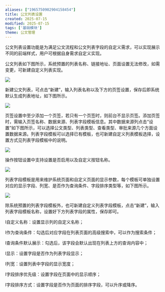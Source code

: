 ```yaml
---
aliases: ["1965750902904158454"]
title: 公文列表设置
created: 2025-07-15
modified: 2025-07-15
tags: ['基础模块']
theme: 公文管理
---
```


公文列表设置功能是为满足公文流程和公文列表字段的自定义需求，可以实现展示不同的前端样式，用户可根据自身需求自定义实现。

公文列表如下图所示，系统预置的列表名称、链接地址、页面设置无法修改，如需变更，可新建自定义列表实现。

![](bdc5d0beb0002fc4d7fb0e286245ebea.jpg)

新建公文列表，可点击“新建”，输入列表名称以及下方的页签设置，保存后即系统默认生成列表地址，如下图所示。

![](e8b363d4a08b1f9329984028a77ef569.jpg)

页签设置中至少添加一个页签，若只有一个页签时，则前台不显示页签。添加页签时，需输入页签名称、数据来源、列表字段模板信息。其中数据来源列点击“设置”如下图所示，可以选择公文类型、列表类型、查看类型、审批来源几个方面设置数据来源。列表字段模板可以选择已有模板，也可新建自定义列表模板选择，设置方式见列表字段模板中的说明。

![](c180a30c89347b59da43d1e1c95fb5fb.jpg)

操作按钮设置中支持设置是否启用以及自定义按钮名称。

![](3fd08b11ff10bd5e7c905a3a823c49d2.jpg)

列表字段模板是用来维护系统页面和自定义页面的显示参数，每个模板可单独设置对应的显示字段、列宽、是否作为查询条件、字段排序类型等，如下图所示。

![](cc866f196a731aeb9e40241dcca2e578.jpg)

除系统预置的列表字段模板外，也可新建自定义列表字段模板，点击“新建”，输入列表字段模板名称，设置好下方列表字段的属性，保存即可。

l自定义名称：设置显示列的自定义名称；

l作为查询条件：勾选后对应字段在列表页面的高级搜索中，可以作为搜索条件；

l查询条件默认展示：勾选后，该字段会默认出现在列表上方的查询内容中；

l显示：设置字段是否作为列表字段显示；

l列宽：设置列表中字段的显示宽度；

l字段排序优先级：设置字段在页面中的显示顺序；

l字段排序方式：设置字段是否作为页面的排序字段，可以升序或降序。